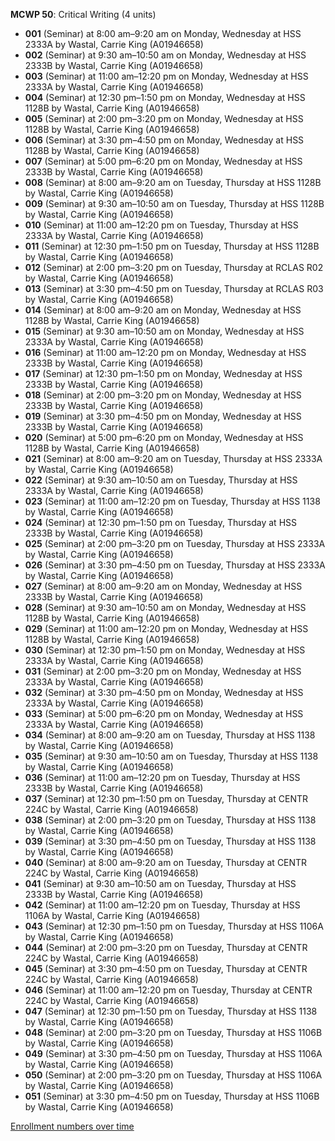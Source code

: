**MCWP 50**: Critical Writing (4 units)

- **001** (Seminar) at 8:00 am–9:20 am on Monday, Wednesday at HSS 2333A by Wastal, Carrie King (A01946658)
- **002** (Seminar) at 9:30 am–10:50 am on Monday, Wednesday at HSS 2333B by Wastal, Carrie King (A01946658)
- **003** (Seminar) at 11:00 am–12:20 pm on Monday, Wednesday at HSS 2333A by Wastal, Carrie King (A01946658)
- **004** (Seminar) at 12:30 pm–1:50 pm on Monday, Wednesday at HSS 1128B by Wastal, Carrie King (A01946658)
- **005** (Seminar) at 2:00 pm–3:20 pm on Monday, Wednesday at HSS 1128B by Wastal, Carrie King (A01946658)
- **006** (Seminar) at 3:30 pm–4:50 pm on Monday, Wednesday at HSS 1128B by Wastal, Carrie King (A01946658)
- **007** (Seminar) at 5:00 pm–6:20 pm on Monday, Wednesday at HSS 2333B by Wastal, Carrie King (A01946658)
- **008** (Seminar) at 8:00 am–9:20 am on Tuesday, Thursday at HSS 1128B by Wastal, Carrie King (A01946658)
- **009** (Seminar) at 9:30 am–10:50 am on Tuesday, Thursday at HSS 1128B by Wastal, Carrie King (A01946658)
- **010** (Seminar) at 11:00 am–12:20 pm on Tuesday, Thursday at HSS 2333A by Wastal, Carrie King (A01946658)
- **011** (Seminar) at 12:30 pm–1:50 pm on Tuesday, Thursday at HSS 1128B by Wastal, Carrie King (A01946658)
- **012** (Seminar) at 2:00 pm–3:20 pm on Tuesday, Thursday at RCLAS R02 by Wastal, Carrie King (A01946658)
- **013** (Seminar) at 3:30 pm–4:50 pm on Tuesday, Thursday at RCLAS R03 by Wastal, Carrie King (A01946658)
- **014** (Seminar) at 8:00 am–9:20 am on Monday, Wednesday at HSS 1128B by Wastal, Carrie King (A01946658)
- **015** (Seminar) at 9:30 am–10:50 am on Monday, Wednesday at HSS 2333A by Wastal, Carrie King (A01946658)
- **016** (Seminar) at 11:00 am–12:20 pm on Monday, Wednesday at HSS 2333B by Wastal, Carrie King (A01946658)
- **017** (Seminar) at 12:30 pm–1:50 pm on Monday, Wednesday at HSS 2333B by Wastal, Carrie King (A01946658)
- **018** (Seminar) at 2:00 pm–3:20 pm on Monday, Wednesday at HSS 2333B by Wastal, Carrie King (A01946658)
- **019** (Seminar) at 3:30 pm–4:50 pm on Monday, Wednesday at HSS 2333B by Wastal, Carrie King (A01946658)
- **020** (Seminar) at 5:00 pm–6:20 pm on Monday, Wednesday at HSS 1128B by Wastal, Carrie King (A01946658)
- **021** (Seminar) at 8:00 am–9:20 am on Tuesday, Thursday at HSS 2333A by Wastal, Carrie King (A01946658)
- **022** (Seminar) at 9:30 am–10:50 am on Tuesday, Thursday at HSS 2333A by Wastal, Carrie King (A01946658)
- **023** (Seminar) at 11:00 am–12:20 pm on Tuesday, Thursday at HSS 1138 by Wastal, Carrie King (A01946658)
- **024** (Seminar) at 12:30 pm–1:50 pm on Tuesday, Thursday at HSS 2333B by Wastal, Carrie King (A01946658)
- **025** (Seminar) at 2:00 pm–3:20 pm on Tuesday, Thursday at HSS 2333A by Wastal, Carrie King (A01946658)
- **026** (Seminar) at 3:30 pm–4:50 pm on Tuesday, Thursday at HSS 2333A by Wastal, Carrie King (A01946658)
- **027** (Seminar) at 8:00 am–9:20 am on Monday, Wednesday at HSS 2333B by Wastal, Carrie King (A01946658)
- **028** (Seminar) at 9:30 am–10:50 am on Monday, Wednesday at HSS 1128B by Wastal, Carrie King (A01946658)
- **029** (Seminar) at 11:00 am–12:20 pm on Monday, Wednesday at HSS 1128B by Wastal, Carrie King (A01946658)
- **030** (Seminar) at 12:30 pm–1:50 pm on Monday, Wednesday at HSS 2333A by Wastal, Carrie King (A01946658)
- **031** (Seminar) at 2:00 pm–3:20 pm on Monday, Wednesday at HSS 2333A by Wastal, Carrie King (A01946658)
- **032** (Seminar) at 3:30 pm–4:50 pm on Monday, Wednesday at HSS 2333A by Wastal, Carrie King (A01946658)
- **033** (Seminar) at 5:00 pm–6:20 pm on Monday, Wednesday at HSS 2333A by Wastal, Carrie King (A01946658)
- **034** (Seminar) at 8:00 am–9:20 am on Tuesday, Thursday at HSS 1138 by Wastal, Carrie King (A01946658)
- **035** (Seminar) at 9:30 am–10:50 am on Tuesday, Thursday at HSS 1138 by Wastal, Carrie King (A01946658)
- **036** (Seminar) at 11:00 am–12:20 pm on Tuesday, Thursday at HSS 2333B by Wastal, Carrie King (A01946658)
- **037** (Seminar) at 12:30 pm–1:50 pm on Tuesday, Thursday at CENTR 224C by Wastal, Carrie King (A01946658)
- **038** (Seminar) at 2:00 pm–3:20 pm on Tuesday, Thursday at HSS 1138 by Wastal, Carrie King (A01946658)
- **039** (Seminar) at 3:30 pm–4:50 pm on Tuesday, Thursday at HSS 1138 by Wastal, Carrie King (A01946658)
- **040** (Seminar) at 8:00 am–9:20 am on Tuesday, Thursday at CENTR 224C by Wastal, Carrie King (A01946658)
- **041** (Seminar) at 9:30 am–10:50 am on Tuesday, Thursday at HSS 2333B by Wastal, Carrie King (A01946658)
- **042** (Seminar) at 11:00 am–12:20 pm on Tuesday, Thursday at HSS 1106A by Wastal, Carrie King (A01946658)
- **043** (Seminar) at 12:30 pm–1:50 pm on Tuesday, Thursday at HSS 1106A by Wastal, Carrie King (A01946658)
- **044** (Seminar) at 2:00 pm–3:20 pm on Tuesday, Thursday at CENTR 224C by Wastal, Carrie King (A01946658)
- **045** (Seminar) at 3:30 pm–4:50 pm on Tuesday, Thursday at CENTR 224C by Wastal, Carrie King (A01946658)
- **046** (Seminar) at 11:00 am–12:20 pm on Tuesday, Thursday at CENTR 224C by Wastal, Carrie King (A01946658)
- **047** (Seminar) at 12:30 pm–1:50 pm on Tuesday, Thursday at HSS 1138 by Wastal, Carrie King (A01946658)
- **048** (Seminar) at 2:00 pm–3:20 pm on Tuesday, Thursday at HSS 1106B by Wastal, Carrie King (A01946658)
- **049** (Seminar) at 3:30 pm–4:50 pm on Tuesday, Thursday at HSS 1106A by Wastal, Carrie King (A01946658)
- **050** (Seminar) at 2:00 pm–3:20 pm on Tuesday, Thursday at HSS 1106A by Wastal, Carrie King (A01946658)
- **051** (Seminar) at 3:30 pm–4:50 pm on Tuesday, Thursday at HSS 1106B by Wastal, Carrie King (A01946658)

[Enrollment numbers over time](./MCWP50.tsv)

